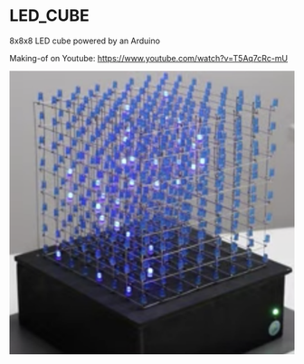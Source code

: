 # LED_CUBE

8x8x8 LED cube powered by an Arduino

Making-of on Youtube: https://www.youtube.com/watch?v=T5Aq7cRc-mU

![8x8x8 LED cube sample](photo.png)
